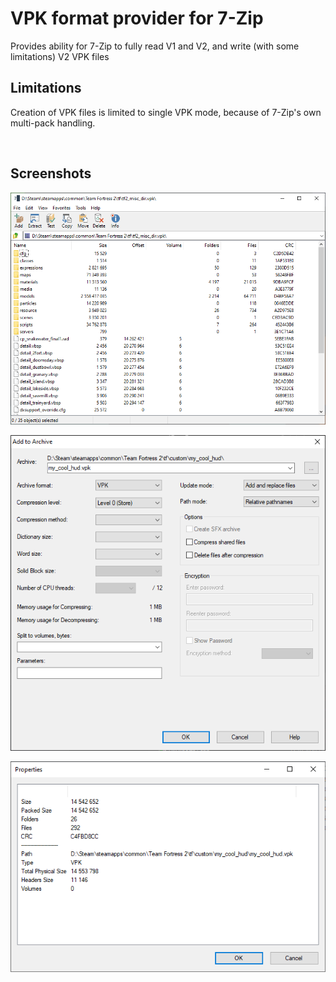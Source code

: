 # VPK format provider for 7-Zip
Provides ability for 7-Zip to fully read V1 and V2, and write (with some limitations) V2 VPK files
 
## Limitations
Creation of VPK files is limited to single VPK mode, because of 7-Zip's own multi-pack handling.

<br/>

## Screenshots

![Vpk Read](./screenshots/vpk_handler.png)

![Vpk Create](./screenshots/vpk_create.png)

![Vpk Info](./screenshots/vpk_info.png)